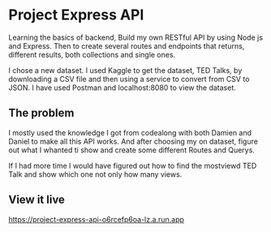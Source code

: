 # Project Express API

Learning the basics of backend,  Build my own RESTful API by using Node js and Express.
Then to create several routes and endpoints that returns, different results, both collections and single ones.

I chose a new dataset. I used Kaggle to get the dataset, TED Talks, by downloading a CSV file and then using a service to convert from CSV to JSON.
I have used Postman and localhost:8080 to view the dataset.

## The problem
I mostly used the knowledge I got from codealong with both Damien and Daniel to make all this API works. 
And after choosing my on dataset, figure out what I whanted ti show and create some different Routes and Querys.

If I had more time I would have figured out how to find the mostviewd TED Talk and show which one not only how many views.

## View it live

https://project-express-api-o6rcefp6oa-lz.a.run.app

